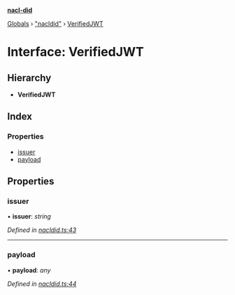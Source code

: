 **[nacl-did](../README.md)**

[Globals](../globals.md) › ["nacldid"](../modules/_nacldid_.md) › [VerifiedJWT](_nacldid_.verifiedjwt.md)

# Interface: VerifiedJWT

## Hierarchy

* **VerifiedJWT**

## Index

### Properties

* [issuer](_nacldid_.verifiedjwt.md#issuer)
* [payload](_nacldid_.verifiedjwt.md#payload)

## Properties

###  issuer

• **issuer**: *string*

*Defined in [nacldid.ts:43](https://github.com/uport-project/nacl-did/blob/c90edba/src/nacldid.ts#L43)*

___

###  payload

• **payload**: *any*

*Defined in [nacldid.ts:44](https://github.com/uport-project/nacl-did/blob/c90edba/src/nacldid.ts#L44)*